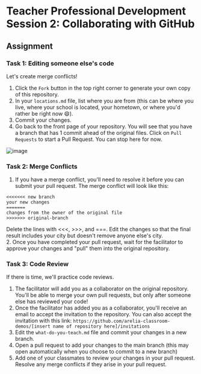 # Teacher Professional Development Session 2: Collaborating with GitHub

## Assignment

### Task 1: Editing someone else's code
Let's create merge conflicts!

1. Click the `Fork` button in the top right corner to generate your own copy of this repository.
2. In your `locations.md` file, list where you are from (this can be where you live, where your school is located, your hometown, or where you'd rather be right now 😄).
3. Commit your changes.
4. Go back to the front page of your repository. You will see that you have a branch that has 1 commit ahead of the original files. Click on `Pull Requests` to start a Pull Request. You can stop here for now.

![image](https://user-images.githubusercontent.com/62277385/95261133-749daa00-07ef-11eb-8df0-fe93174b1509.png)


### Task 2: Merge Conflicts
1. If you have a merge conflict, you'll need to resolve it before you can submit your pull request. The merge conflict will look like this:

```
<<<<<<< new branch
your new changes
=======
changes from the owner of the original file
>>>>>>> original-branch
```

Delete the lines with <<<, >>>, and ===. Edit the changes so that the final result includes your city but doesn't remove anyone else's city.  
2. Once you have completed your pull request, wait for the facilitator to approve your changes and "pull" them into the original repository.

### Task 3: Code Review
If there is time, we'll practice code reviews.

1. The facilitator will add you as a collaborator on the original repository. You'll be able to merge your own pull requests, but only after someone else has reviewed your code!
2. Once the facilitator has added you as a collaborator, you'll receive an email to accept the invitation to the repository. You can also accept the invitation with this link: `https://github.com/arelia-classroom-demos/[insert name of repository here]/invitations`
3. Edit the `what-do-you-teach.md` file and commit your changes in a new branch.
4. Open a pull request to add your changes to the main branch (this may open automatically when you choose to commit to a new branch)
5. Add one of your classmates to review your changes in your pull request. Resolve any merge conflicts if they arise in your pull request.
